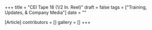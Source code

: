 +++
title = "CEI Tape 18 (1/2 In. Reel)"
draft = false
tags = ["Training, Updates, & Company Media"]
date = ""

[Article]
contributors = []
gallery = []
+++